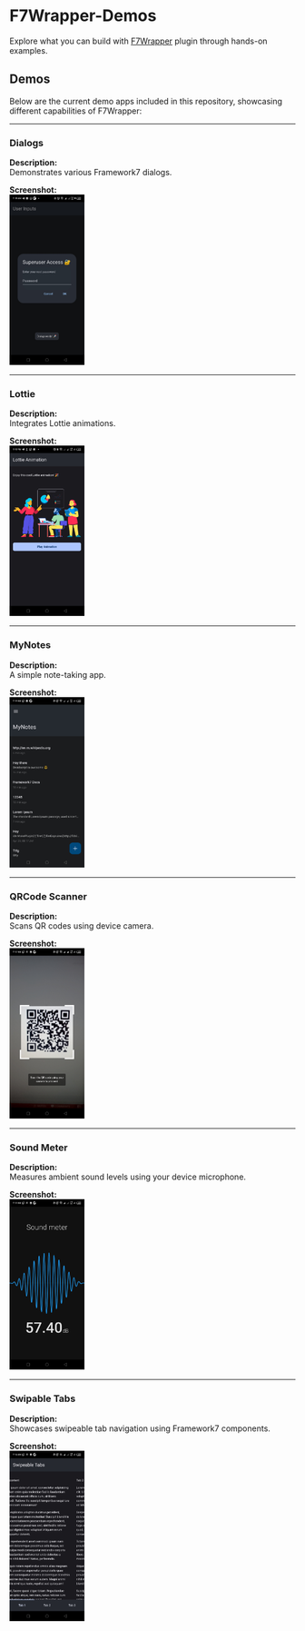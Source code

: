 # F7Wrapper-Demos
Explore what you can build with [F7Wrapper](https://ds.justplayer.de/projects/f7wrapper) plugin through hands-on examples.

## Demos

Below are the current demo apps included in this repository, showcasing different capabilities of F7Wrapper:

---
### Dialogs

**Description:**  
Demonstrates various Framework7 dialogs.

**Screenshot:**  
<img src="screenshots/dialogs.jpg" alt="Dialogs Demo" height="300">

---

### Lottie

**Description:**  
Integrates Lottie animations.

**Screenshot:**  
<img src="screenshots/lottie.jpg" alt="Lottie Demo" height="300">

---

### MyNotes

**Description:**  
A simple note-taking app.

**Screenshot:**  
<img src="screenshots/mynotes.jpg" alt="MyNotes Demo" height="300">

---

### QRCode Scanner

**Description:**  
Scans QR codes using device camera.

**Screenshot:**  
<img src="screenshots/qrcode-scanner.jpg" alt="QR Scanner Demo" height="300">

---

### Sound Meter

**Description:**  
Measures ambient sound levels using your device microphone.

**Screenshot:**  
<img src="screenshots/sound-meter.jpg" alt="Sound Meter Demo" height="300">

---

### Swipable Tabs

**Description:**  
Showcases swipeable tab navigation using Framework7 components.

**Screenshot:**  
<img src="screenshots/swipeable-tabs.jpg" alt="Swipable Tabs Demo" height="300">

